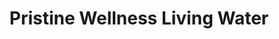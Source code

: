 ---
title: "Pristine Wellness Living Water"
url: /lake-forest/pristine-wellness-living-water/
shop: Wasser
---